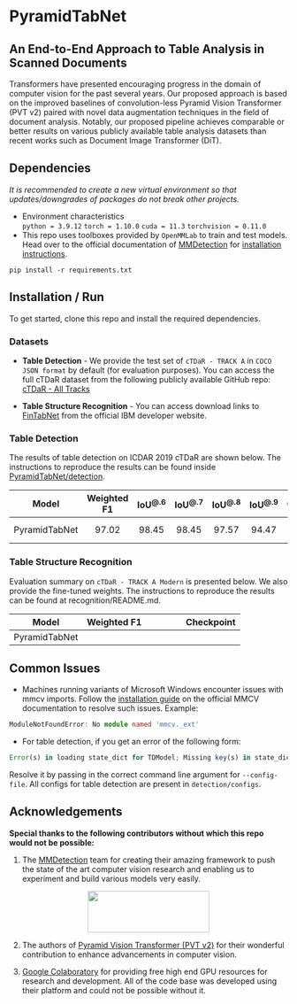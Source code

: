 # PyramidTabNet
## An End-to-End Approach to Table Analysis in Scanned Documents
Transformers have presented encouraging progress in the domain of computer vision for the past several years. Our proposed approach is based on the improved baselines of convolution-less Pyramid Vision Transformer (PVT v2) paired with novel data augmentation techniques in the field of document analysis. Notably, our proposed pipeline achieves comparable or better results on various publicly available table analysis datasets than recent works such as Document Image Transformer (DiT).

## Dependencies
*It is recommended to create a new virtual environment so that updates/downgrades of packages do not break other projects.*
- Environment characteristics
<br/>`python = 3.9.12` `torch = 1.10.0` `cuda = 11.3` `torchvision = 0.11.0`
- This repo uses toolboxes provided by `OpenMMLab` to train and test models. Head over to the official documentation of [MMDetection](https://github.com/open-mmlab/mmdetection) for [installation instructions](https://mmdetection.readthedocs.io/en/latest/get_started.html#installation).

```
pip install -r requirements.txt
```

## Installation / Run
To get started, clone this repo and install the required dependencies.

### Datasets
- **Table Detection** - We provide the test set of `cTDaR - TRACK A` in `COCO JSON format` by default (for evaluation purposes). You can access the full cTDaR dataset from the following publicly available GitHub repo: [cTDaR - All Tracks](https://github.com/cndplab-founder/ICDAR2019_cTDaR)

- **Table Structure Recognition** - You can access download links to [FinTabNet](https://developer.ibm.com/exchanges/data/all/fintabnet/) from the official IBM developer website.

### Table Detection
The results of table detection on ICDAR 2019 cTDaR are shown below. The instructions to reproduce the results can be found inside [PyramidTabNet/detection](detection/README.md).

| Model |  Weighted F1 | IoU<sup>@.6</sup> | IoU<sup>@.7</sup> | IoU<sup>@.8</sup> | IoU<sup>@.9</sup> | Checkpoint |
|:---:|:---:|:---:|:---:|:---:|:---:|:---:|
| PyramidTabNet | 97.02 | 98.45 | 98.45 | 97.57 | 94.47 | [Weights (.pth)](https://drive.google.com/file/d/1DN_DSM-wb5izSoL7PkBirL3_R7y-tK1i/view?usp=share_link) |

### Table Structure Recognition
Evaluation summary on `cTDaR - TRACK A Modern` is presented below. We also provide the fine-tuned weights. The instructions to reproduce the results can be found at recognition/README.md.

Model |  Weighted F1 | | | | | Checkpoint |
|:---:|:---:|:---:|:---:|:---:|:---:|:---:|
| PyramidTabNet | | | | | | |

## Common Issues
- Machines running variants of Microsoft Windows encounter issues with mmcv imports. Follow the [installation guide](https://mmcv.readthedocs.io/en/latest/get_started/installation.html) on the official MMCV documentation to resolve such issues. Example:

```TypeScript
ModuleNotFoundError: No module named 'mmcv._ext'
```

- For table detection, if you get an error of the following form:

```TypeScript
Error(s) in loading state_dict for TDModel; Missing key(s) in state_dict
```
Resolve it by passing in the correct command line argument for `--config-file`. All configs for table detection are present in `detection/configs`.

## Acknowledgements
**Special thanks to the following contributors without which this repo would not be possible:**
1. The [MMDetection](https://github.com/open-mmlab/mmdetection) team for creating their amazing framework to push the state of the art computer vision research and enabling us to experiment and build various models very easily.
<p align="center">
   <a href="https://github.com/open-mmlab/mmdetection"><img width="220" height="75" src="https://raw.githubusercontent.com/open-mmlab/mmdetection/master/resources/mmdet-logo.png"/></a>
</p>

2. The authors of [Pyramid Vision Transformer (PVT v2)](https://arxiv.org/pdf/2106.13797.pdf) for their wonderful contribution to enhance advancements in computer vision.

3. [Google Colaboratory](https://github.com/googlecolab) for providing free high end GPU resources for research and development. All of the code base was developed using their platform and could not be possible without it.
